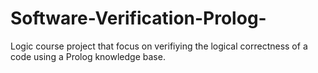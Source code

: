 # Software-Verification-Prolog-
Logic course project that focus on verifiying the logical correctness of a code using a Prolog knowledge base.
